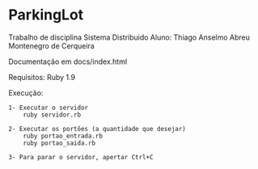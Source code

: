 ParkingLot
==========

Trabalho de disciplina Sistema Distribuido
Aluno: Thiago Anselmo Abreu Montenegro de Cerqueira

Documentação em docs/index.html

Requisitos: Ruby 1.9

Execução:

	1- Executar o servidor
		ruby servidor.rb

	2- Executar os portões (a quantidade que desejar)
		ruby portao_entrada.rb
		ruby portao_saida.rb

	3- Para parar o servidor, apertar Ctrl+C